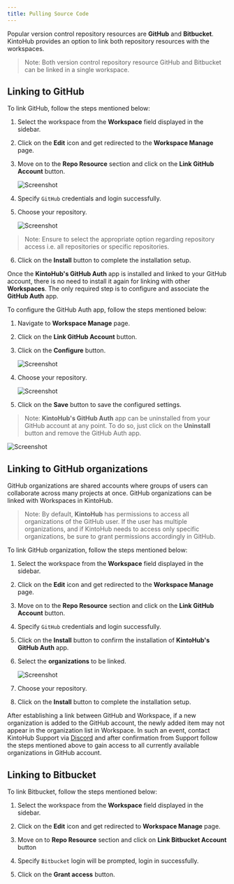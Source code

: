 ```yaml
---
title: Pulling Source Code
---
```


Popular version control repository resources are **GitHub** and **Bitbucket**. KintoHub provides an option to link both repository resources with the workspaces.
    
>Note: Both version control repository resource GitHub and Bitbucket can be linked in a single workspace. 


## Linking to GitHub

To link GitHub, follow the steps mentioned below:

1. Select the workspace from the **Workspace** field displayed in the sidebar.

2. Click on the **Edit** icon and get redirected to the **Workspace Manage** page.

3. Move on to the **Repo Resource** section and click on the **Link GitHub Account** button.

   ![Screenshot](/docs/assets/link-repo.png)

4. Specify `GitHub` credentials and login successfully.

5. Choose your repository.

    ![Screenshot](/docs/assets/select_repo_options.png)

>Note: Ensure to select the appropriate option regarding repository access i.e. all repositories or specific repositories.

6. Click on the **Install** button to complete the installation setup.

Once the **KintoHub's GitHub Auth** app is installed and linked to your GitHub account, there is no need to install it again for linking with other **Workspaces**. The only required step is to configure and associate the **GitHub Auth** app.

To configure the GitHub Auth app, follow the steps mentioned below:

1. Navigate to **Workspace Manage** page.

2. Click on the **Link GitHub Account** button.

3. Click on the **Configure** button.

    ![Screenshot](/docs/assets/GitHub_Configure.png)

4. Choose your repository.

    ![Screenshot](/docs/assets/GitHub_Configure_setting.png)

5. Click on the **Save** button to save the configured settings.

>Note: **KintoHub's GitHub Auth** app can be uninstalled from your GitHub account at any point. To do so, just click on the **Uninstall** button and remove the GitHub Auth app.

![Screenshot](/docs/assets/Uninstall_GitHub_app.png)


## Linking to GitHub organizations

GitHub organizations are shared accounts where groups of users can collaborate across many projects at once. GitHub organizations can be linked with Workspaces in KintoHub.

>Note: By default, **KintoHub** has permissions to access all organizations of the GitHub user. If the user has multiple organizations, and if KintoHub needs to access only specific organizations, be sure to grant permissions accordingly in GitHub.

To link GitHub organization, follow the steps mentioned below:

1. Select the workspace from the **Workspace** field displayed in the sidebar.

2. Click on the **Edit** icon and get redirected to the **Workspace Manage** page.

3. Move on to the **Repo Resource** section and click on the **Link GitHub Account** button.

4. Specify `GitHub` credentials and login successfully.

5. Click on the **Install** button to confirm the installation of **KintoHub's GitHub Auth** app.

6. Select the **organizations** to be linked.

    ![Screenshot](/docs/assets/choose_github_org.png)

7. Choose your repository.

8. Click on the **Install** button to complete the installation setup.

After establishing a link between GitHub and Workspace, if a new organization is added to the GitHub account, the newly added item may not appear in the organization list in Workspace. In such an event, contact KintoHub Support via [Discord](https://discordapp.com/invite/QVgqWuw) and after confirmation from Support follow the steps mentioned above to gain access to all currently available organizations in GitHub account.


## Linking to Bitbucket

To link Bitbucket, follow the steps mentioned below:

1. Select the workspace from the **Workspace** field displayed in the sidebar.

2. Click on the **Edit** icon and get redirected to **Workspace Manage** page.

3. Move on to **Repo Resource** section and click on **Link Bitbucket Account** button

4. Specify `Bitbucket` login will be prompted, login in successfully.

5. Click on the **Grant access** button.
